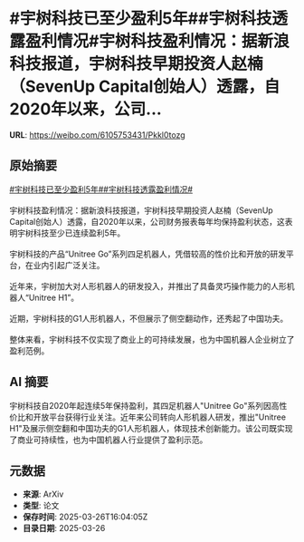 # #宇树科技已至少盈利5年##宇树科技透露盈利情况#宇树科技盈利情况：据新浪科技报道，宇树科技早期投资人赵楠（SevenUp Capital创始人）透露，自2020年以来，公司...

**URL**: https://weibo.com/6105753431/Pkkl0tozg

## 原始摘要

<a href="https://m.weibo.cn/search?containerid=231522type%3D1%26t%3D10%26q%3D%23%E5%AE%87%E6%A0%91%E7%A7%91%E6%8A%80%E5%B7%B2%E8%87%B3%E5%B0%91%E7%9B%88%E5%88%A95%E5%B9%B4%23&amp;extparam=%23%E5%AE%87%E6%A0%91%E7%A7%91%E6%8A%80%E5%B7%B2%E8%87%B3%E5%B0%91%E7%9B%88%E5%88%A95%E5%B9%B4%23" data-hide=""><span class="surl-text">#宇树科技已至少盈利5年#</span></a><a href="https://m.weibo.cn/search?containerid=231522type%3D1%26t%3D10%26q%3D%23%E5%AE%87%E6%A0%91%E7%A7%91%E6%8A%80%E9%80%8F%E9%9C%B2%E7%9B%88%E5%88%A9%E6%83%85%E5%86%B5%23&amp;extparam=%23%E5%AE%87%E6%A0%91%E7%A7%91%E6%8A%80%E9%80%8F%E9%9C%B2%E7%9B%88%E5%88%A9%E6%83%85%E5%86%B5%23" data-hide=""><span class="surl-text">#宇树科技透露盈利情况#</span></a><br><br>宇树科技盈利情况：据新浪科技报道，宇树科技早期投资人赵楠（SevenUp Capital创始人）透露，自2020年以来，公司财务报表每年均保持盈利状态，这表明宇树科技至少已连续盈利5年。<br><br>宇树科技的产品“Unitree Go”系列四足机器人，凭借较高的性价比和开放的研发平台，在业内引起广泛关注。<br><br>近年来，宇树加大对人形机器人的研发投入，并推出了具备灵巧操作能力的人形机器人“Unitree H1”。<br><br>近期，宇树科技的G1人形机器人，不但展示了侧空翻动作，还秀起了中国功夫。<br><br>整体来看，宇树科技不仅实现了商业上的可持续发展，也为中国机器人企业树立了盈利范例。

## AI 摘要

宇树科技自2020年起连续5年保持盈利，其四足机器人"Unitree Go"系列因高性价比和开放平台获得行业关注。近年来公司转向人形机器人研发，推出"Unitree H1"及展示侧空翻和中国功夫的G1人形机器人，体现技术创新能力。该公司既实现了商业可持续性，也为中国机器人行业提供了盈利示范。

## 元数据

- **来源**: ArXiv
- **类型**: 论文
- **保存时间**: 2025-03-26T16:04:05Z
- **目录日期**: 2025-03-26
